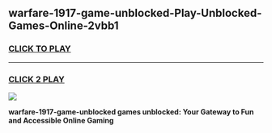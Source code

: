 
## warfare-1917-game-unblocked-Play-Unblocked-Games-Online-2vbb1
<h3>
<a href="https://premium76.site?title=warfare-1917-game-unblocked&ref=24A">CLICK TO PLAY</a></h3>
<hr>

<h3>
<a href="https://premium76.site?title=warfare-1917-game-unblocked&ref=24A">CLICK 2 PLAY</a>
  
</h3>

<a href="https://premium76.site?title=warfare-1917-game-unblocked&ref=24A"><img src="https://clearcache.store/games.png"></a>


**warfare-1917-game-unblocked games unblocked: Your Gateway to Fun and Accessible Online Gaming**
